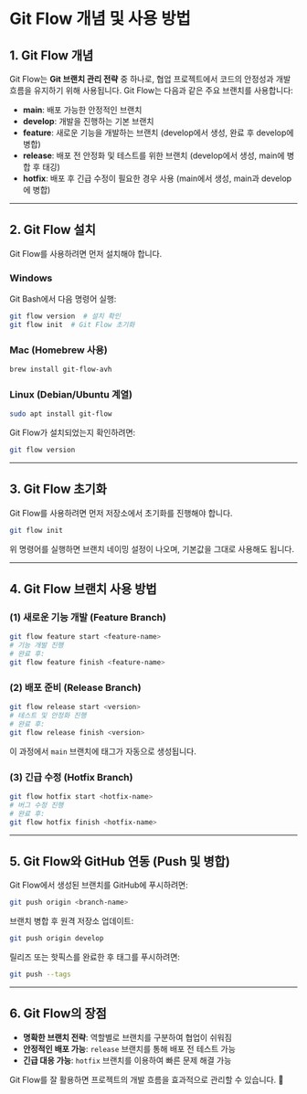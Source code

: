 # Git Flow 개념 및 사용 방법

## 1. Git Flow 개념

Git Flow는 **Git 브랜치 관리 전략** 중 하나로, 협업 프로젝트에서 코드의 안정성과 개발 흐름을 유지하기 위해 사용됩니다. Git Flow는 다음과 같은 주요 브랜치를 사용합니다:

- **main**: 배포 가능한 안정적인 브랜치
- **develop**: 개발을 진행하는 기본 브랜치
- **feature**: 새로운 기능을 개발하는 브랜치 (develop에서 생성, 완료 후 develop에 병합)
- **release**: 배포 전 안정화 및 테스트를 위한 브랜치 (develop에서 생성, main에 병합 후 태깅)
- **hotfix**: 배포 후 긴급 수정이 필요한 경우 사용 (main에서 생성, main과 develop에 병합)

---

## 2. Git Flow 설치

Git Flow를 사용하려면 먼저 설치해야 합니다.

### **Windows**

Git Bash에서 다음 명령어 실행:

```bash
git flow version  # 설치 확인
git flow init  # Git Flow 초기화
```

### **Mac (Homebrew 사용)**

```bash
brew install git-flow-avh
```

### **Linux (Debian/Ubuntu 계열)**

```bash
sudo apt install git-flow
```

Git Flow가 설치되었는지 확인하려면:

```bash
git flow version
```

---

## 3. Git Flow 초기화

Git Flow를 사용하려면 먼저 저장소에서 초기화를 진행해야 합니다.

```bash
git flow init
```

위 명령어를 실행하면 브랜치 네이밍 설정이 나오며, 기본값을 그대로 사용해도 됩니다.

---

## 4. Git Flow 브랜치 사용 방법

### **(1) 새로운 기능 개발 (Feature Branch)**

```bash
git flow feature start <feature-name>
# 기능 개발 진행
# 완료 후:
git flow feature finish <feature-name>
```

### **(2) 배포 준비 (Release Branch)**

```bash
git flow release start <version>
# 테스트 및 안정화 진행
# 완료 후:
git flow release finish <version>
```

이 과정에서 `main` 브랜치에 태그가 자동으로 생성됩니다.

### **(3) 긴급 수정 (Hotfix Branch)**

```bash
git flow hotfix start <hotfix-name>
# 버그 수정 진행
# 완료 후:
git flow hotfix finish <hotfix-name>
```

---

## 5. Git Flow와 GitHub 연동 (Push 및 병합)

Git Flow에서 생성된 브랜치를 GitHub에 푸시하려면:

```bash
git push origin <branch-name>
```

브랜치 병합 후 원격 저장소 업데이트:

```bash
git push origin develop
```

릴리즈 또는 핫픽스를 완료한 후 태그를 푸시하려면:

```bash
git push --tags
```

---

## 6. Git Flow의 장점

- **명확한 브랜치 전략**: 역할별로 브랜치를 구분하여 협업이 쉬워짐
- **안정적인 배포 가능**: `release` 브랜치를 통해 배포 전 테스트 가능
- **긴급 대응 가능**: `hotfix` 브랜치를 이용하여 빠른 문제 해결 가능

Git Flow를 잘 활용하면 프로젝트의 개발 흐름을 효과적으로 관리할 수 있습니다. 🚀
